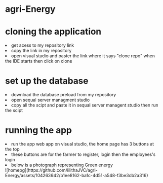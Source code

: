 # agri-Energy
<h1>cloning the application</h1>
<li>get acess to my repository link</li></li>
<li>copy the link in my repository </li></li>
<li>open visual studio and paster the link where it says "clone repo" when the IDE starts then click on clone</li></li>

<h1>set up the database</h1>
<li>download the database preload from my repository </li></li>
  <li>open sequal server managment studio</li>
<li>copy all the scipt and paste it in sequal server managent studio then run the scipt</li></li>

<h1>running the app </h1>
<li>run the app web app on visual studio, the home page  has 3 buttons at the top</li></li>
<li>these buttons are for the farmer to register, login then the employees's login  </li></li>
<li>below is a photograph representing  Green energy </li></li>
![homepg](https://github.com/lilithaJVC/agri-Energy/assets/104263642/b1ee8162-ba1c-4d51-a548-f3be3db2a316)
